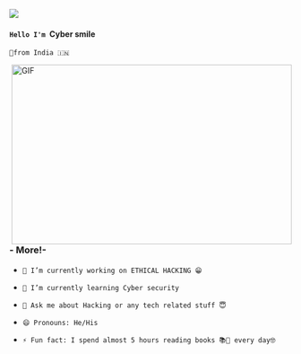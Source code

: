 <p>
<img src= "https://camo.githubusercontent.com/71b837571c48af3aa60a73dbc9d5936aa359d78efbfa8a6743cbbbc16b80ef4d/68747470733a2f2f63646e2e646973636f72646170702e636f6d2f6174746163686d656e74732f3830353930323039333930363630383138362f3830353931333937323533353539303932322f74656e6f722e676966"/>
</p>

#### ```Hello I'm ```Cyber smile
```🚀from India 🇮🇳```

<img align="right" alt="GIF" src="https://github.com/abhisheknaiidu/abhisheknaiidu/blob/master/code.gif?raw=true" width="500" height="320" />

### - More!-



- ```🔭 I’m currently working on ETHICAL HACKING 😁```

- ```🌱 I’m currently learning Cyber security```

- ```💬 Ask me about Hacking or any tech related stuff 😇```

- ```😄 Pronouns: He/His```

- ```⚡ Fun fact: I spend almost 5 hours reading books 📚📖 every day🤓```
